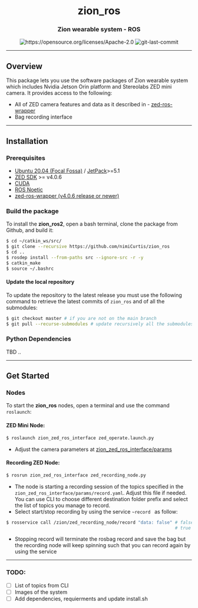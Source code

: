 <div align="center">
<h1 align="center">zion_ros</h1>

<h3>Zion wearable system - ROS</h3>

<img src="https://img.shields.io/badge/License-Apache_2.0-blue.svg" alt="https://opensource.org/licenses/Apache-2.0" />
<img src="https://img.shields.io/github/last-commit/badges/shields/master" alt="git-last-commit" />

</div>

---

## Overview
This package lets you use the software packages of Zion wearable system which includes Nvidia Jetson Orin platform and Stereolabs ZED mini camera. It provides access to the following:

  - All of ZED camera features and data as it described in - [zed-ros-wrapper](https://github.com/stereolabs/zed-ros-wrapper/tree/master)
  - Bag recording interface 

---

## Installation

### Prerequisites

- [Ubuntu 20.04 (Focal Fossa)](https://releases.ubuntu.com/focal/) / [JetPack](https://docs.nvidia.com/sdk-manager/install-with-sdkm-jetson/index.html)>=5.1
- [ZED SDK](https://www.stereolabs.com/developers/release/latest/) >= v4.0.6 
- [CUDA](https://developer.nvidia.com/cuda-downloads)
- [ROS Noetic](https://wiki.ros.org/noetic/Installation/Ubuntu)
- [zed-ros-wrapper (v4.0.6 release or newer)](https://github.com/stereolabs/zed-ros-wrapper) 

### Build the package

To install the **zion_ros2**, open a bash terminal, clone the package from Github, and build it:

```bash
$ cd ~/catkin_ws/src/ 
$ git clone --recursive https://github.com/nimiCurtis/zion_ros
$ cd ..
$ rosdep install --from-paths src --ignore-src -r -y
$ catkin_make
$ source ~/.bashrc
```

#### Update the local repository

To update the repository to the latest release you must use the following command to retrieve the latest commits of `zion_ros` and of all the submodules:

```bash
$ git checkout master # if you are not on the main branch  
$ git pull --recurse-submodules # update recursively all the submodules
```

### Python Dependencies

TBD .. 
<!-- For python dependencies installation, open a terminal and use the ```install.sh``` file.

**For PC platform:**
```bash
$ ./install.sh 
```

**For Jetson Orin platform:**
```bash
$ ./install.sh jet
``` -->

<!-- ## Known issues -->

---

## Get Started

### Nodes

To start the **zion_ros** nodes, open a terminal and use the command `roslaunch`:

#### ZED Mini Node:
```bash
$ roslaunch zion_zed_ros_interface zed_operate.launch.py
```
- Adjust the camera parameters at [zion_zed_ros_interface/params](zion_zed_ros_interface/params)

#### Recording ZED Node:
```bash
$ rosrun zion_zed_ros_interface zed_recording_node.py
```

- The node is starting a recording session of the topics specified in the ```zion_zed_ros_interface/params/record.yaml```. Adjust this file if needed. You can use CLI to choose different destination folder prefix and select the list of topics you manage to record. 
- Select start/stop recording by using the service ```~record ``` as follow:
```bash
$ rosservice call /zion/zed_recording_node/record "data: false" # false -> stop recording
                                                                # true -> start recording
```


- Stopping record will terminate the rosbag record and save the bag but the recording node will keep spinning such that you can record again by using the service


---

### TODO: 
- [ ] List of topics from CLI
- [ ] Images of the system
- [ ] Add dependencies, requierments and update install.sh
